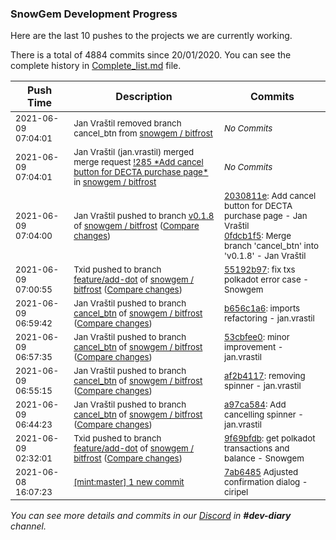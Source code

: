
### SnowGem Development Progress

Here are the last 10 pushes to the projects we are currently working.

There is a total of 4884 commits since 20/01/2020. You can see the complete history in
 [Complete_list.md](Complete_list.md) file.

| Push Time | Description | Commits |
| --- | --- | --- |
| <sub>2021-06-09 07:04:01</sub> | <sub>Jan Vraštil removed branch cancel_btn from [snowgem / bitfrost](https://gitlab.com/snowgem/bitfrost)</sub> | <sub>_No Commits_</sub> |
| <sub>2021-06-09 07:04:01</sub> | <sub>Jan Vraštil (jan.vrastil) merged merge request [\!285 \*Add cancel button for DECTA purchase page\*](https://gitlab.com/snowgem/bitfrost/-/merge_requests/285) in [snowgem / bitfrost](https://gitlab.com/snowgem/bitfrost)</sub> | <sub>_No Commits_</sub> |
| <sub>2021-06-09 07:04:00</sub> | <sub>Jan Vraštil pushed to branch [v0\.1\.8](https://gitlab.com/snowgem/bitfrost/commits/v0.1.8) of [snowgem / bitfrost](https://gitlab.com/snowgem/bitfrost) ([Compare changes](https://gitlab.com/snowgem/bitfrost/compare/9641e7f26fb1040932a20405f98f93552d963bd7...0fdcb1f51d32153951831f83e65dc2c69b43d3c0))</sub> | <sub>[2030811e](https://gitlab.com/snowgem/bitfrost/-/commit/2030811e0f6dfd52b44804407f49b568aa051880): Add cancel button for DECTA purchase page - Jan Vraštil<br>[0fdcb1f5](https://gitlab.com/snowgem/bitfrost/-/commit/0fdcb1f51d32153951831f83e65dc2c69b43d3c0): Merge branch 'cancel_btn' into 'v0.1.8' - Jan Vraštil</sub> |
| <sub>2021-06-09 07:00:55</sub> | <sub>Txid pushed to branch [feature/add\-dot](https://gitlab.com/snowgem/bitfrost/commits/feature/add-dot) of [snowgem / bitfrost](https://gitlab.com/snowgem/bitfrost) ([Compare changes](https://gitlab.com/snowgem/bitfrost/compare/9f69bfdb4ca38936e59166abd6fdacfde830e890...55192b978cb64eb9875e318872dcdac854b168ba))</sub> | <sub>[55192b97](https://gitlab.com/snowgem/bitfrost/-/commit/55192b978cb64eb9875e318872dcdac854b168ba): fix txs polkadot error case - Snowgem</sub> |
| <sub>2021-06-09 06:59:42</sub> | <sub>Jan Vraštil pushed to branch [cancel\_btn](https://gitlab.com/snowgem/bitfrost/commits/cancel_btn) of [snowgem / bitfrost](https://gitlab.com/snowgem/bitfrost) ([Compare changes](https://gitlab.com/snowgem/bitfrost/compare/53cbfee09cbf94513746eb5db835b8a15c0fab36...b656c1a6f63241816e3b710c86c78f8d89c23008))</sub> | <sub>[b656c1a6](https://gitlab.com/snowgem/bitfrost/-/commit/b656c1a6f63241816e3b710c86c78f8d89c23008): imports refactoring - jan.vrastil</sub> |
| <sub>2021-06-09 06:57:35</sub> | <sub>Jan Vraštil pushed to branch [cancel\_btn](https://gitlab.com/snowgem/bitfrost/commits/cancel_btn) of [snowgem / bitfrost](https://gitlab.com/snowgem/bitfrost) ([Compare changes](https://gitlab.com/snowgem/bitfrost/compare/af2b4117ccb3d850bfa55cccbb5ca571428a310f...53cbfee09cbf94513746eb5db835b8a15c0fab36))</sub> | <sub>[53cbfee0](https://gitlab.com/snowgem/bitfrost/-/commit/53cbfee09cbf94513746eb5db835b8a15c0fab36): minor improvement - jan.vrastil</sub> |
| <sub>2021-06-09 06:55:15</sub> | <sub>Jan Vraštil pushed to branch [cancel\_btn](https://gitlab.com/snowgem/bitfrost/commits/cancel_btn) of [snowgem / bitfrost](https://gitlab.com/snowgem/bitfrost) ([Compare changes](https://gitlab.com/snowgem/bitfrost/compare/a97ca5843b7227ab17e1d0c86f0bc5c7d292511e...af2b4117ccb3d850bfa55cccbb5ca571428a310f))</sub> | <sub>[af2b4117](https://gitlab.com/snowgem/bitfrost/-/commit/af2b4117ccb3d850bfa55cccbb5ca571428a310f): removing spinner - jan.vrastil</sub> |
| <sub>2021-06-09 06:44:23</sub> | <sub>Jan Vraštil pushed to branch [cancel\_btn](https://gitlab.com/snowgem/bitfrost/commits/cancel_btn) of [snowgem / bitfrost](https://gitlab.com/snowgem/bitfrost) ([Compare changes](https://gitlab.com/snowgem/bitfrost/compare/ca3d9fd9c1b903186e4466d38c6b206106637e09...a97ca5843b7227ab17e1d0c86f0bc5c7d292511e))</sub> | <sub>[a97ca584](https://gitlab.com/snowgem/bitfrost/-/commit/a97ca5843b7227ab17e1d0c86f0bc5c7d292511e): Add cancelling spinner - jan.vrastil</sub> |
| <sub>2021-06-09 02:32:01</sub> | <sub>Txid pushed to branch [feature/add\-dot](https://gitlab.com/snowgem/bitfrost/commits/feature/add-dot) of [snowgem / bitfrost](https://gitlab.com/snowgem/bitfrost) ([Compare changes](https://gitlab.com/snowgem/bitfrost/compare/75ac8d81d657bbeb3fdca9652c9d7c9439b77a56...9f69bfdb4ca38936e59166abd6fdacfde830e890))</sub> | <sub>[9f69bfdb](https://gitlab.com/snowgem/bitfrost/-/commit/9f69bfdb4ca38936e59166abd6fdacfde830e890): get polkadot transactions and balance - Snowgem</sub> |
| <sub>2021-06-08 16:07:23</sub> | <sub>[[mint:master] 1 new commit](https://github.com/TENTSLP/mint/commit/7ab64856c71b9cee69cf326419a624c5bc49c93e)</sub> | <sub>[7ab6485](https://github.com/TENTSLP/mint/commit/7ab64856c71b9cee69cf326419a624c5bc49c93e) Adjusted confirmation dialog - ciripel</sub> |

_You can see more details and commits in our [Discord](https://discord.gg/zumGnbg) in **#dev-diary** channel._
